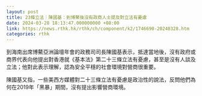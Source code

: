 ```yaml
---
layout: post
title: 23條立法｜陳國基：到博鰲後沒有政商人士提及對立法有憂慮
date: 2024-03-28 18:13:47.000000000 +08:00
link: https://news.rthk.hk/rthk/ch/component/k2/1746690-20240328.htm
categories: rthk
---
```


到海南出席博鰲亞洲論壇年會的政務司司長陳國基表示，抵達當地後，沒有政府或商界代表向他提出對香港就《基本法》第二十三條立法有憂慮，甚至是沒有人談及立法；他對此表示理解，認為安全平穩的社會環境對營商很重要。

陳國基又指，一些美西方媒體對二十三條立法有憂慮是政治性的說法，反問他們為何在2019年「黑暴」期間，沒有提出影響營商環境。
